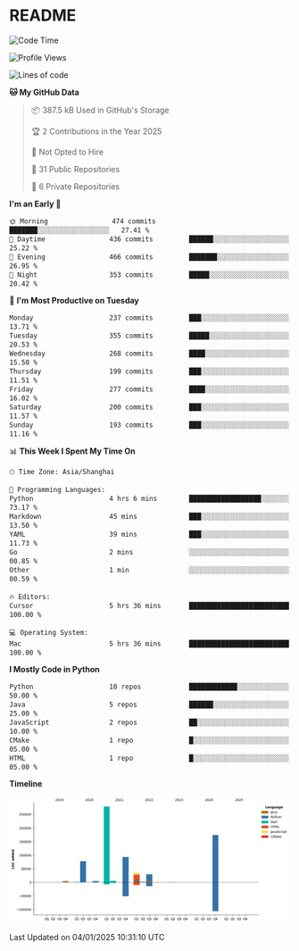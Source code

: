 # README

<!--START_SECTION:waka-->
![Code Time](http://img.shields.io/badge/Code%20Time-1%2C145%20hrs%2050%20mins-blue)

![Profile Views](http://img.shields.io/badge/Profile%20Views-0-blue)

![Lines of code](https://img.shields.io/badge/From%20Hello%20World%20I%27ve%20Written-705.0%20thousand%20lines%20of%20code-blue)

**🐱 My GitHub Data** 

> 📦 387.5 kB Used in GitHub's Storage 
 > 
> 🏆 2 Contributions in the Year 2025
 > 
> 🚫 Not Opted to Hire
 > 
> 📜 31 Public Repositories 
 > 
> 🔑 6 Private Repositories 
 > 
**I'm an Early 🐤** 

```text
🌞 Morning                474 commits         ███████░░░░░░░░░░░░░░░░░░   27.41 % 
🌆 Daytime                436 commits         ██████░░░░░░░░░░░░░░░░░░░   25.22 % 
🌃 Evening                466 commits         ███████░░░░░░░░░░░░░░░░░░   26.95 % 
🌙 Night                  353 commits         █████░░░░░░░░░░░░░░░░░░░░   20.42 % 
```
📅 **I'm Most Productive on Tuesday** 

```text
Monday                   237 commits         ███░░░░░░░░░░░░░░░░░░░░░░   13.71 % 
Tuesday                  355 commits         █████░░░░░░░░░░░░░░░░░░░░   20.53 % 
Wednesday                268 commits         ████░░░░░░░░░░░░░░░░░░░░░   15.50 % 
Thursday                 199 commits         ███░░░░░░░░░░░░░░░░░░░░░░   11.51 % 
Friday                   277 commits         ████░░░░░░░░░░░░░░░░░░░░░   16.02 % 
Saturday                 200 commits         ███░░░░░░░░░░░░░░░░░░░░░░   11.57 % 
Sunday                   193 commits         ███░░░░░░░░░░░░░░░░░░░░░░   11.16 % 
```


📊 **This Week I Spent My Time On** 

```text
🕑︎ Time Zone: Asia/Shanghai

💬 Programming Languages: 
Python                   4 hrs 6 mins        ██████████████████░░░░░░░   73.17 % 
Markdown                 45 mins             ███░░░░░░░░░░░░░░░░░░░░░░   13.50 % 
YAML                     39 mins             ███░░░░░░░░░░░░░░░░░░░░░░   11.73 % 
Go                       2 mins              ░░░░░░░░░░░░░░░░░░░░░░░░░   00.85 % 
Other                    1 min               ░░░░░░░░░░░░░░░░░░░░░░░░░   00.59 % 

🔥 Editors: 
Cursor                   5 hrs 36 mins       █████████████████████████   100.00 % 

💻 Operating System: 
Mac                      5 hrs 36 mins       █████████████████████████   100.00 % 
```

**I Mostly Code in Python** 

```text
Python                   10 repos            ████████████░░░░░░░░░░░░░   50.00 % 
Java                     5 repos             ██████░░░░░░░░░░░░░░░░░░░   25.00 % 
JavaScript               2 repos             ██░░░░░░░░░░░░░░░░░░░░░░░   10.00 % 
CMake                    1 repo              █░░░░░░░░░░░░░░░░░░░░░░░░   05.00 % 
HTML                     1 repo              █░░░░░░░░░░░░░░░░░░░░░░░░   05.00 % 
```



**Timeline**

![Lines of Code chart](https://raw.githubusercontent.com/XeonHis/XeonHis/main/assets/bar_graph.png)


 Last Updated on 04/01/2025 10:31:10 UTC
<!--END_SECTION:waka-->
